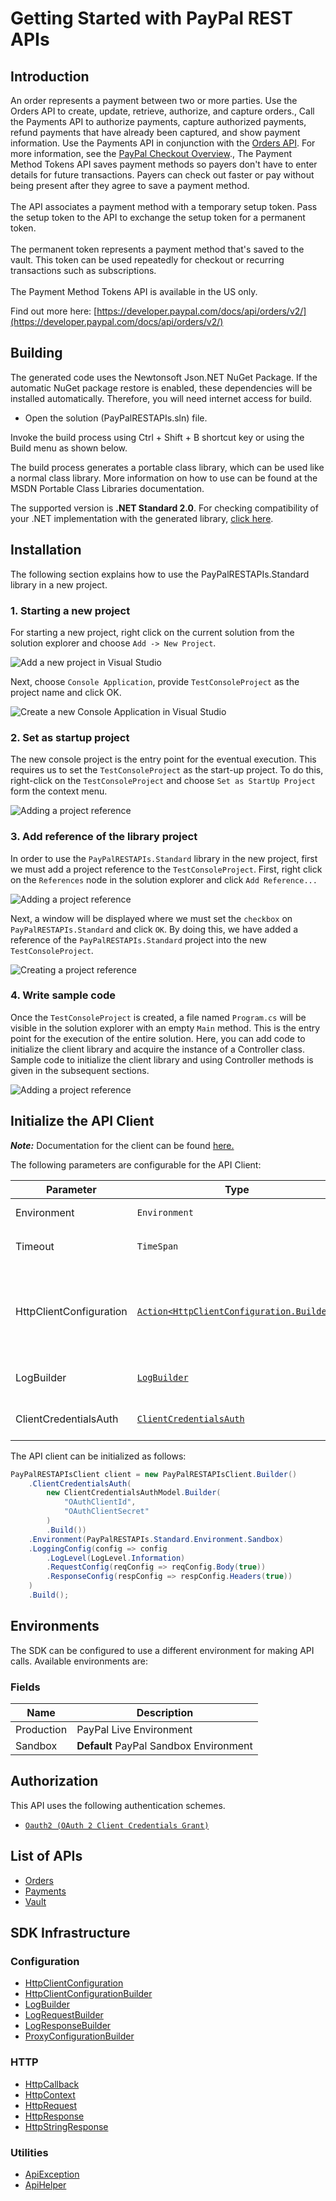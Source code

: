 
# Getting Started with PayPal REST APIs

## Introduction

An order represents a payment between two or more parties. Use the Orders API to create, update, retrieve, authorize, and capture orders., Call the Payments API to authorize payments, capture authorized payments, refund payments that have already been captured, and show payment information. Use the Payments API in conjunction with the <a href="/docs/api/orders/v2/">Orders API</a>. For more information, see the <a href="/docs/checkout/">PayPal Checkout Overview</a>., The Payment Method Tokens API saves payment methods so payers don't have to enter details for future transactions. Payers can check out faster or pay without being present after they agree to save a payment method.<br><br>The API associates a payment method with a temporary setup token. Pass the setup token to the API to exchange the setup token for a permanent token.<br><br>The permanent token represents a payment method that's saved to the vault. This token can be used repeatedly for checkout or recurring transactions such as subscriptions.<br><br>The Payment Method Tokens API is available in the US only.

Find out more here: [https://developer.paypal.com/docs/api/orders/v2/](https://developer.paypal.com/docs/api/orders/v2/)

## Building

The generated code uses the Newtonsoft Json.NET NuGet Package. If the automatic NuGet package restore is enabled, these dependencies will be installed automatically. Therefore, you will need internet access for build.

* Open the solution (PayPalRESTAPIs.sln) file.

Invoke the build process using Ctrl + Shift + B shortcut key or using the Build menu as shown below.

The build process generates a portable class library, which can be used like a normal class library. More information on how to use can be found at the MSDN Portable Class Libraries documentation.

The supported version is **.NET Standard 2.0**. For checking compatibility of your .NET implementation with the generated library, [click here](https://dotnet.microsoft.com/en-us/platform/dotnet-standard#versions).

## Installation

The following section explains how to use the PayPalRESTAPIs.Standard library in a new project.

### 1. Starting a new project

For starting a new project, right click on the current solution from the solution explorer and choose `Add -> New Project`.

![Add a new project in Visual Studio](https://apidocs.io/illustration/cs?workspaceFolder=PayPal%20REST%20APIs-CSharp&workspaceName=PayPalRESTAPIs&projectName=PayPalRESTAPIs.Standard&rootNamespace=PayPalRESTAPIs.Standard&step=addProject)

Next, choose `Console Application`, provide `TestConsoleProject` as the project name and click OK.

![Create a new Console Application in Visual Studio](https://apidocs.io/illustration/cs?workspaceFolder=PayPal%20REST%20APIs-CSharp&workspaceName=PayPalRESTAPIs&projectName=PayPalRESTAPIs.Standard&rootNamespace=PayPalRESTAPIs.Standard&step=createProject)

### 2. Set as startup project

The new console project is the entry point for the eventual execution. This requires us to set the `TestConsoleProject` as the start-up project. To do this, right-click on the `TestConsoleProject` and choose `Set as StartUp Project` form the context menu.

![Adding a project reference](https://apidocs.io/illustration/cs?workspaceFolder=PayPal%20REST%20APIs-CSharp&workspaceName=PayPalRESTAPIs&projectName=PayPalRESTAPIs.Standard&rootNamespace=PayPalRESTAPIs.Standard&step=setStartup)

### 3. Add reference of the library project

In order to use the `PayPalRESTAPIs.Standard` library in the new project, first we must add a project reference to the `TestConsoleProject`. First, right click on the `References` node in the solution explorer and click `Add Reference...`

![Adding a project reference](https://apidocs.io/illustration/cs?workspaceFolder=PayPal%20REST%20APIs-CSharp&workspaceName=PayPalRESTAPIs&projectName=PayPalRESTAPIs.Standard&rootNamespace=PayPalRESTAPIs.Standard&step=addReference)

Next, a window will be displayed where we must set the `checkbox` on `PayPalRESTAPIs.Standard` and click `OK`. By doing this, we have added a reference of the `PayPalRESTAPIs.Standard` project into the new `TestConsoleProject`.

![Creating a project reference](https://apidocs.io/illustration/cs?workspaceFolder=PayPal%20REST%20APIs-CSharp&workspaceName=PayPalRESTAPIs&projectName=PayPalRESTAPIs.Standard&rootNamespace=PayPalRESTAPIs.Standard&step=createReference)

### 4. Write sample code

Once the `TestConsoleProject` is created, a file named `Program.cs` will be visible in the solution explorer with an empty `Main` method. This is the entry point for the execution of the entire solution. Here, you can add code to initialize the client library and acquire the instance of a Controller class. Sample code to initialize the client library and using Controller methods is given in the subsequent sections.

![Adding a project reference](https://apidocs.io/illustration/cs?workspaceFolder=PayPal%20REST%20APIs-CSharp&workspaceName=PayPalRESTAPIs&projectName=PayPalRESTAPIs.Standard&rootNamespace=PayPalRESTAPIs.Standard&step=addCode)

## Initialize the API Client

**_Note:_** Documentation for the client can be found [here.](https://www.github.com/tahaali2000/test-dotnet-sdk/tree/9.5.6/doc/client.md)

The following parameters are configurable for the API Client:

| Parameter | Type | Description |
|  --- | --- | --- |
| Environment | `Environment` | The API environment. <br> **Default: `Environment.Sandbox`** |
| Timeout | `TimeSpan` | Http client timeout.<br>*Default*: `TimeSpan.FromSeconds(100)` |
| HttpClientConfiguration | [`Action<HttpClientConfiguration.Builder>`](https://www.github.com/tahaali2000/test-dotnet-sdk/tree/9.5.6/doc/http-client-configuration-builder.md) | Action delegate that configures the HTTP client by using the HttpClientConfiguration.Builder for customizing API call settings.<br>*Default*: `new HttpClient()` |
| LogBuilder | [`LogBuilder`](https://www.github.com/tahaali2000/test-dotnet-sdk/tree/9.5.6/doc/log-builder.md) | Represents the logging configuration builder for API calls |
| ClientCredentialsAuth | [`ClientCredentialsAuth`](https://www.github.com/tahaali2000/test-dotnet-sdk/tree/9.5.6/doc/auth/oauth-2-client-credentials-grant.md) | The Credentials Setter for OAuth 2 Client Credentials Grant |

The API client can be initialized as follows:

```csharp
PayPalRESTAPIsClient client = new PayPalRESTAPIsClient.Builder()
    .ClientCredentialsAuth(
        new ClientCredentialsAuthModel.Builder(
            "OAuthClientId",
            "OAuthClientSecret"
        )
        .Build())
    .Environment(PayPalRESTAPIs.Standard.Environment.Sandbox)
    .LoggingConfig(config => config
        .LogLevel(LogLevel.Information)
        .RequestConfig(reqConfig => reqConfig.Body(true))
        .ResponseConfig(respConfig => respConfig.Headers(true))
    )
    .Build();
```

## Environments

The SDK can be configured to use a different environment for making API calls. Available environments are:

### Fields

| Name | Description |
|  --- | --- |
| Production | PayPal Live Environment |
| Sandbox | **Default** PayPal Sandbox Environment |

## Authorization

This API uses the following authentication schemes.

* [`Oauth2 (OAuth 2 Client Credentials Grant)`](https://www.github.com/tahaali2000/test-dotnet-sdk/tree/9.5.6/doc/auth/oauth-2-client-credentials-grant.md)

## List of APIs

* [Orders](https://www.github.com/tahaali2000/test-dotnet-sdk/tree/9.5.6/doc/controllers/orders.md)
* [Payments](https://www.github.com/tahaali2000/test-dotnet-sdk/tree/9.5.6/doc/controllers/payments.md)
* [Vault](https://www.github.com/tahaali2000/test-dotnet-sdk/tree/9.5.6/doc/controllers/vault.md)

## SDK Infrastructure

### Configuration

* [HttpClientConfiguration](https://www.github.com/tahaali2000/test-dotnet-sdk/tree/9.5.6/doc/http-client-configuration.md)
* [HttpClientConfigurationBuilder](https://www.github.com/tahaali2000/test-dotnet-sdk/tree/9.5.6/doc/http-client-configuration-builder.md)
* [LogBuilder](https://www.github.com/tahaali2000/test-dotnet-sdk/tree/9.5.6/doc/log-builder.md)
* [LogRequestBuilder](https://www.github.com/tahaali2000/test-dotnet-sdk/tree/9.5.6/doc/log-request-builder.md)
* [LogResponseBuilder](https://www.github.com/tahaali2000/test-dotnet-sdk/tree/9.5.6/doc/log-response-builder.md)
* [ProxyConfigurationBuilder](https://www.github.com/tahaali2000/test-dotnet-sdk/tree/9.5.6/doc/proxy-configuration-builder.md)

### HTTP

* [HttpCallback](https://www.github.com/tahaali2000/test-dotnet-sdk/tree/9.5.6/doc/http-callback.md)
* [HttpContext](https://www.github.com/tahaali2000/test-dotnet-sdk/tree/9.5.6/doc/http-context.md)
* [HttpRequest](https://www.github.com/tahaali2000/test-dotnet-sdk/tree/9.5.6/doc/http-request.md)
* [HttpResponse](https://www.github.com/tahaali2000/test-dotnet-sdk/tree/9.5.6/doc/http-response.md)
* [HttpStringResponse](https://www.github.com/tahaali2000/test-dotnet-sdk/tree/9.5.6/doc/http-string-response.md)

### Utilities

* [ApiException](https://www.github.com/tahaali2000/test-dotnet-sdk/tree/9.5.6/doc/api-exception.md)
* [ApiHelper](https://www.github.com/tahaali2000/test-dotnet-sdk/tree/9.5.6/doc/api-helper.md)

